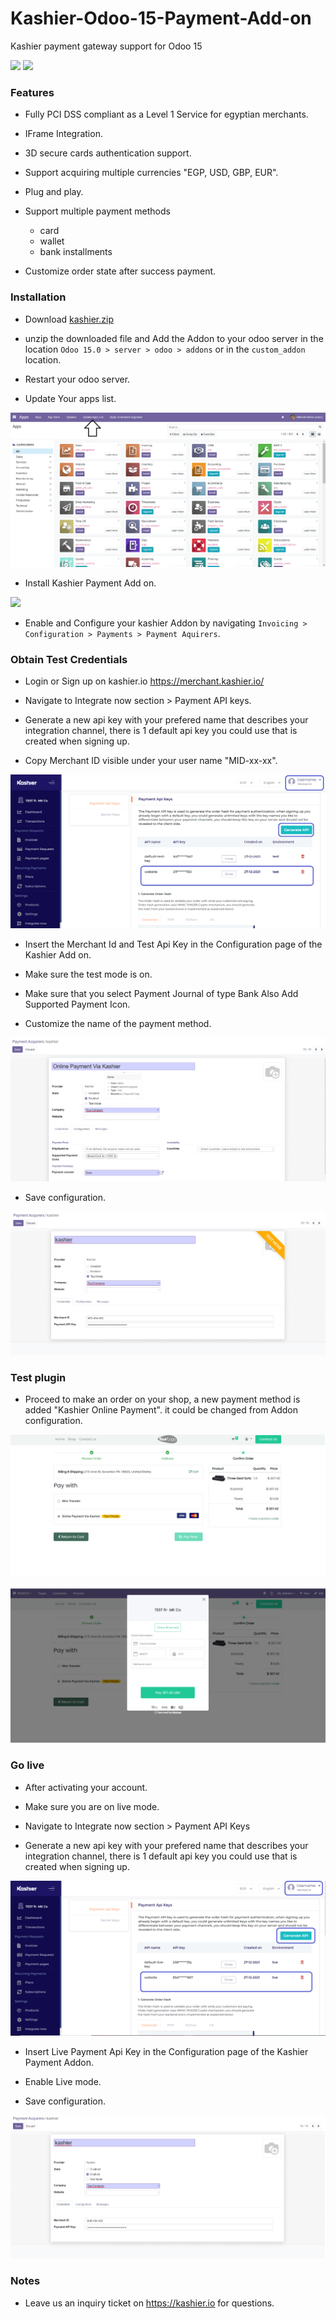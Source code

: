 # Kashier-Odoo-15-Payment-Add-on
Kashier payment gateway support for Odoo 15


![](https://raw.githubusercontent.com/Kashier-payments/Kashier-Odoo-15-Payment-Add-on/main/kashier-logo.png)
![](https://raw.githubusercontent.com/Kashier-payments/Kashier-Odoo-15-Payment-Add-on/main/odoo-logo.png)

### Features

- Fully PCI DSS compliant as a Level 1 Service for egyptian merchants.

- IFrame Integration.

- 3D secure cards authentication support.

- Support acquiring multiple currencies "EGP, USD, GBP, EUR".

- Plug and play.

- Support multiple payment methods
     
     - card 
     - wallet
     - bank installments

- Customize order state after success payment.

### Installation

- Download [kashier.zip](https://raw.githubusercontent.com/Kashier-payments/Kashier-Odoo-15-Payment-Add-on/main/payment_kashier.zip)

- unzip the downloaded file and Add the Addon to your odoo server in the location `Odoo 15.0 > server > odoo > addons` or in the `custom_addon` location.

- Restart your odoo server.

- Update Your apps list.

![](https://raw.githubusercontent.com/Kashier-payments/Kashier-Odoo-15-Payment-Add-on/main/steps/update_apps_list.png)

- Install Kashier Payment Add on.

![](https://raw.githubusercontent.com/Kashier-payments/Kashier-Odoo-15-Payment-Add-on/main/steps/kashier_addon_install.png.png)

- Enable and Configure your kashier Addon by navigating `Invoicing > Configuration > Payments > Payment Aquirers`.

### Obtain Test Credentials

- Login or Sign up on kashier.io https://merchant.kashier.io/

- Navigate to Integrate now section > Payment API keys.

- Generate a new api key with your prefered name that describes your integration channel, there is 1 default api key you could use that is created when signing up.

- Copy Merchant ID visible under your user name "MID-xx-xx".

![](https://raw.githubusercontent.com/Kashier-payments/Kashier-Odoo-15-Payment-Add-on/main/steps/apikey_mid_test.png)

- Insert the Merchant Id and Test Api Key in the Configuration page of the Kashier Add on.

- Make sure the test mode is on.

- Make sure that you select Payment Journal of type Bank Also Add Supported Payment Icon.

- Customize the name of the payment method.

![](https://raw.githubusercontent.com/Kashier-payments/Kashier-Odoo-15-Payment-Add-on/main/steps/module_configuration_plus.png)

- Save configuration.

![](https://raw.githubusercontent.com/Kashier-payments/Kashier-Odoo-15-Payment-Add-on/main/steps/module_configuration_test.png)

### Test plugin 

- Proceed to make an order on your shop, a new payment method is added "Kashier Online Payment". it could be changed from Addon configuration.

![](https://raw.githubusercontent.com/Kashier-payments/Kashier-Odoo-15-Payment-Add-on/main/steps/module_test_payment_1.png)

![](https://raw.githubusercontent.com/Kashier-payments/Kashier-Odoo-15-Payment-Add-on/main/steps/module_test_payment_2.png)

### Go live

- After activating your account.

- Make sure you are on live mode.

- Navigate to Integrate now section > Payment API Keys

- Generate a new api key with your prefered name that describes your integration channel, there is 1 default api key you could use that is created when signing up.

![](https://raw.githubusercontent.com/Kashier-payments/Kashier-Odoo-15-Payment-Add-on/main/steps/apikey_mid_live.png)

- Insert Live Payment Api Key in the Configuration page of the Kashier Payment Addon.

- Enable Live mode.

- Save configuration.

![](https://raw.githubusercontent.com/Kashier-payments/Kashier-Odoo-15-Payment-Add-on/main/steps/module_configuration_live.png)

### Notes

- Leave us an inquiry ticket on https://kashier.io for questions.
